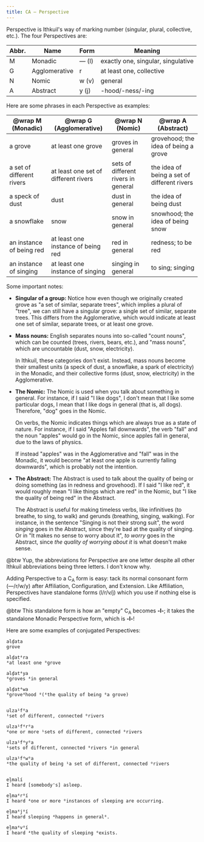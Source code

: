 ```yaml
---
title: CA — Perspective
---
```


Perspective is Ithkuil's way of marking number (singular, plural, collective,
etc.). The four Perspectives are:

| Abbr. | Name          | Form  | Meaning                            |
| ----- | ------------- | ----- | ---------------------------------- |
| M     | Monadic       | — (l) | exactly one, singular, singulative |
| G     | Agglomerative | r     | at least one, collective           |
| N     | Nomic         | w (v) | general                            |
| A     | Abstract      | y (j) | -hood/-ness/-ing                   |

Here are some phrases in each Perspective as examples:

| @wrap M (Monadic)         | @wrap G (Agglomerative)              | @wrap N (Nomic)                     | @wrap A (Abstract)                          |
| ------------------------- | ------------------------------------ | ----------------------------------- | ------------------------------------------- |
| a grove                   | at least one grove                   | groves in general                   | grovehood; the idea of being a grove        |
| a set of different rivers | at least one set of different rivers | sets of different rivers in general | the idea of being a set of different rivers |
| a speck of dust           | dust                                 | dust in general                     | the idea of being dust                      |
| a snowflake               | snow                                 | snow in general                     | snowhood; the idea of being snow            |
| an instance of being red  | at least one instance of being red   | red in general                      | redness; to be red                          |
| an instance of singing    | at least one instance of singing     | singing in general                  | to sing; singing                            |

Some important notes:

- **Singular of a group:** Notice how even though we originally created grove as
  "a set of similar, separate trees", which implies a plural of "tree", we can
  still have a singular grove: a single set of similar, separate trees. This
  differs from the Agglomerative, which would indicate at least one set of
  similar, separate trees, or at least one grove.

- **Mass nouns:** English separates nouns into so-called "count nouns", which
  can be counted (trees, rivers, bears, etc.), and "mass nouns", which are
  uncountable (dust, snow, electricity).

  In Ithkuil, these categories don't exist. Instead, mass nouns become their
  smallest units (a speck of dust, a snowflake, a spark of electricity) in the
  Monadic, and their collective forms (dust, snow, electricity) in the
  Agglomerative.

- **The Nomic:** The Nomic is used when you talk about something in general. For
  instance, if I said "I like dogs", I don't mean that I like some particular
  dogs, I mean that I like dogs in general (that is, all dogs). Therefore, "dog"
  goes in the Nomic.

  On verbs, the Nomic indicates things which are always true as a state of
  nature. For instance, if I said "Apples fall downwards", the verb "fall" and
  the noun "apples" would go in the Nomic, since apples fall in general, due to
  the laws of physics.

  If instead "apples" was in the Agglomerative and "fall" was in the Monadic, it
  would become "at least one apple is currently falling downwards", which is
  probably not the intention.

- **The Abstract:** The Abstract is used to talk about the quality of being or
  doing something (as in redness and grovehood). If I said "I like red", it
  would roughly mean "I like things which are red" in the Nomic, but "I like the
  quality of being red" in the Abstract.

  The Abstract is useful for making timeless verbs, like infinitives (to
  breathe, to sing, to walk) and gerunds (breathing, singing, walking). For
  instance, in the sentence "Singing is not their strong suit", the word
  _singing_ goes in the Abstract, since they're bad at the quality of singing.
  Or in "It makes no sense to worry about it", _to worry_ goes in the Abstract,
  since _the quality of worrying about it_ is what doesn't make sense.

@btw Yup, the abbreviations for Perspective are one letter despite all other
Ithkuil abbreviations being three letters. I don't know why.

Adding Perspective to a C<sub>A</sub> form is easy: tack its normal consonant
form (—/r/w/y) after Affiliation, Configuration, and Extension. Like
Affiliation, Perspectives have standalone forms (l/r/v/j) which you use if
nothing else is specified.

@btw This standalone form is how an "empty" C<sub>A</sub> becomes **-l-**; it
takes the standalone Monadic Perspective form, which is **-l-**!

Here are some examples of conjugated Perspectives:

```cx table
alḑata
grove

alḑat⁴ra
⁴at least one ⁰grove

alḑat⁴ya
⁰groves ⁴in general

alḑat⁴wa
⁰grove⁴hood ⁰(⁴the quality of being ⁰a grove)


ulza¹f⁰a
¹set of different, connected ⁰rivers

ulza¹f⁴r⁰a
⁴one or more ¹sets of different, connected ⁰rivers

ulza¹f⁴y⁰a
¹sets of different, connected ⁰rivers ⁴in general

ulza¹f⁴w⁰a
⁴the quality of being ¹a set of different, connected ⁰rivers


eļmalí
I heard [somebody's] asleep.

eļma⁴r⁰í
I heard ⁴one or more ⁰instances of sleeping are occurring.

eļma⁴j⁰í
I heard sleeping ⁴happens in general⁰.

eļma⁴v⁰í
I heard ⁴the quality of sleeping ⁰exists.
```
